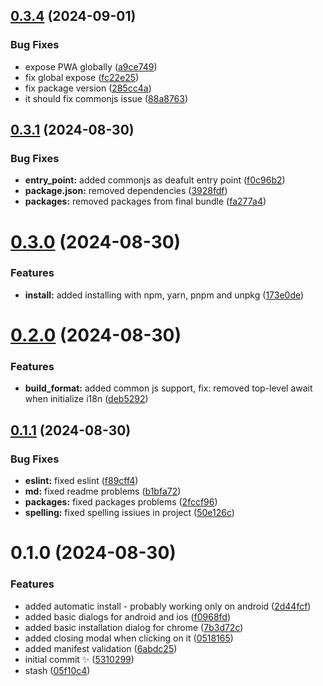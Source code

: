 ## [0.3.4](https://github.com/lukaszkowalik2/pwa-ignite/compare/0.3.1...0.3.4) (2024-09-01)

### Bug Fixes

- expose PWA globally ([a9ce749](https://github.com/lukaszkowalik2/pwa-ignite/commit/a9ce749cc2047887af23d402cc68778f24dc50e7))
- fix global expose ([fc22e25](https://github.com/lukaszkowalik2/pwa-ignite/commit/fc22e25db4aceb19d0d54560e47bf9e6ccf27e6d))
- fix package version ([285cc4a](https://github.com/lukaszkowalik2/pwa-ignite/commit/285cc4a50993635086eb783a2bf5a7726ea40e2b))
- it should fix commonjs issue ([88a8763](https://github.com/lukaszkowalik2/pwa-ignite/commit/88a87633c6dbcc9670fb2214f574d5e883b5b1ee))

## [0.3.1](https://github.com/lukaszkowalik2/pwa-ignite/compare/0.3.0...0.3.1) (2024-08-30)

### Bug Fixes

- **entry_point:** added commonjs as deafult entry point ([f0c96b2](https://github.com/lukaszkowalik2/pwa-ignite/commit/f0c96b247b58194e5bab6950de5047fd285b95b3))
- **package.json:** removed dependencies ([3928fdf](https://github.com/lukaszkowalik2/pwa-ignite/commit/3928fdf47ee71ff757fd1ff1d17f5a80bbbe49ff))
- **packages:** removed packages from final bundle ([fa277a4](https://github.com/lukaszkowalik2/pwa-ignite/commit/fa277a43d0c8b7a7aba3dca965aa0e211b9a141d))

# [0.3.0](https://github.com/lukaszkowalik2/pwa-ignite/compare/0.2.0...0.3.0) (2024-08-30)

### Features

- **install:** added installing with npm, yarn, pnpm and unpkg ([173e0de](https://github.com/lukaszkowalik2/pwa-ignite/commit/173e0de3ef1217cf298ee9bc44856086eaf810cb))

# [0.2.0](https://github.com/lukaszkowalik2/pwa-ignite/compare/0.1.1...0.2.0) (2024-08-30)

### Features

- **build_format:** added common js support, fix: removed top-level await when initialize i18n ([deb5292](https://github.com/lukaszkowalik2/pwa-ignite/commit/deb52922e64bbff29175f0c97ffd7a92e761526f))

## [0.1.1](https://github.com/lukaszkowalik2/pwa-ignite/compare/0.1.0...0.1.1) (2024-08-30)

### Bug Fixes

- **eslint:** fixed eslint ([f89cff4](https://github.com/lukaszkowalik2/pwa-ignite/commit/f89cff44d86ec2cd091e54cf9c37c7bcc627f0f7))
- **md:** fixed readme problems ([b1bfa72](https://github.com/lukaszkowalik2/pwa-ignite/commit/b1bfa7274f6043cd01ee81398dc11e36f771a97d))
- **packages:** fixed packages problems ([2fccf96](https://github.com/lukaszkowalik2/pwa-ignite/commit/2fccf96060321139657e5fbeb40876e7d3f66a85))
- **spelling:** fixed spelling issiues in project ([50e126c](https://github.com/lukaszkowalik2/pwa-ignite/commit/50e126c4bacb6e9e5d8ae01464cfdb274f72b222))

# 0.1.0 (2024-08-30)

### Features

- added automatic install - probably working only on android ([2d44fcf](https://github.com/lukaszkowalik2/pwa-ignite/commit/2d44fcf5612c715c1677129d33ae80cedfa4cd2a))
- added basic dialogs for android and ios ([f0968fd](https://github.com/lukaszkowalik2/pwa-ignite/commit/f0968fd85d0e08b1652d69632af2236d5878d0d6))
- added basic installation dialog for chrome ([7b3d72c](https://github.com/lukaszkowalik2/pwa-ignite/commit/7b3d72cae8ef11aaafd2c5ad0f81aba0682f0b60))
- added closing modal when clicking on it ([0518165](https://github.com/lukaszkowalik2/pwa-ignite/commit/051816507f0f5f183748b179509159b6eb4176b8))
- added manifest validation ([6abdc25](https://github.com/lukaszkowalik2/pwa-ignite/commit/6abdc25dcc9e19842d63bceaa0e4e91d3f1d94d8))
- initial commit ✨ ([5310299](https://github.com/lukaszkowalik2/pwa-ignite/commit/531029987a8856dc18b484decf7e087eee309c5d))
- stash ([05f10c4](https://github.com/lukaszkowalik2/pwa-ignite/commit/05f10c42df24f34c4829edee55dd35afcc34c00f))
